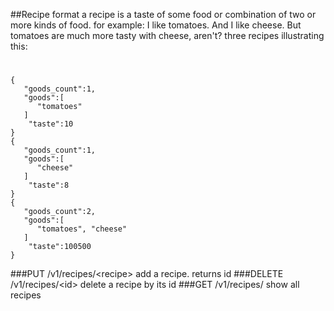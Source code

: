 ##Recipe format
a recipe is a taste of some food or combination of two or more kinds of food.
for example: I like tomatoes. And I like cheese. But tomatoes are much more
tasty with cheese, aren't?
three recipes illustrating this:
#
    {
       "goods_count":1,
       "goods":[
          "tomatoes"
       ]
        "taste":10
    }
    {
       "goods_count":1,
       "goods":[
          "cheese"
       ]
        "taste":8
    }
    {
       "goods_count":2,
       "goods":[
          "tomatoes", "cheese"
       ]
        "taste":100500
    }

###PUT /v1/recipes/\<recipe\>
add a recipe. returns id
###DELETE /v1/recipes/\<id\>
delete a recipe by its id
###GET /v1/recipes/
show all recipes
